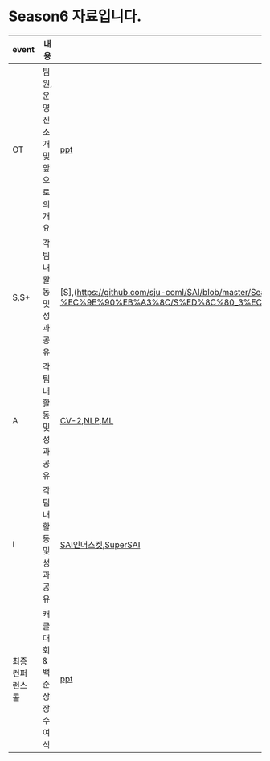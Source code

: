 # Season6 자료입니다.

|event|내용|링크|
|------|---|---|
|OT|팀원, 운영진 소개 및 앞으로의 개요|[ppt](https://github.com/sju-coml/SAI/blob/master/Season6-%EC%A0%84%EC%B2%B4%EB%AA%A8%EC%9E%84-%EC%9E%90%EB%A3%8C/Season%206-2%20OT%20PPT.pdf)|
|S,S+|각 팀내 활동 및 성과공유|[S],(https://github.com/sju-coml/SAI/blob/master/Season6-%EC%A0%84%EC%B2%B4%EB%AA%A8%EC%9E%84-%EC%9E%90%EB%A3%8C/S%ED%8C%80_3%EC%A1%B0_%EB%89%B4%EB%9F%B0%EC%8A%A4_%EC%B5%9C%EC%A2%85.pdf)[S+_2](https://github.com/sju-coml/SAI/blob/master/Season6-%EC%A0%84%EC%B2%B4%EB%AA%A8%EC%9E%84-%EC%9E%90%EB%A3%8C/S%2B_2%EC%A1%B0_S%2BAI.pdf),[S+_3](https://github.com/sju-coml/SAI/blob/master/Season6-%EC%A0%84%EC%B2%B4%EB%AA%A8%EC%9E%84-%EC%9E%90%EB%A3%8C/S%2B_3%EC%A1%B0_2%EC%99%804SAI%20(1).pdf),[S+_6](https://github.com/sju-coml/SAI/blob/master/Season6-%EC%A0%84%EC%B2%B4%EB%AA%A8%EC%9E%84-%EC%9E%90%EB%A3%8C/S%2B%ED%8C%80_6%EC%A1%B0_%EC%9C%A1%EC%BA%94%EB%91%90%EC%9E%87(12%EC%BB%A8%EC%BD%9C).pdf)|
|A|각 팀내 활동 및 성과공유|[CV-2](https://github.com/sju-coml/SAI/blob/master/Season6-%EC%A0%84%EC%B2%B4%EB%AA%A8%EC%9E%84-%EC%9E%90%EB%A3%8C/A%ED%8C%80_CV%202%EC%A1%B0.pdf),[NLP](https://github.com/sju-coml/SAI/blob/master/Season6-%EC%A0%84%EC%B2%B4%EB%AA%A8%EC%9E%84-%EC%9E%90%EB%A3%8C/NLP%ED%8C%80.pdf),[ML](https://github.com/sju-coml/SAI/blob/master/Season6-%EC%A0%84%EC%B2%B4%EB%AA%A8%EC%9E%84-%EC%9E%90%EB%A3%8C/ML_1%EC%A1%B0_70.0.pdf)|
|I|각 팀내 활동 및 성과공유|[SAI인머스켓](https://github.com/sju-coml/SAI/blob/master/Season6-%EC%A0%84%EC%B2%B4%EB%AA%A8%EC%9E%84-%EC%9E%90%EB%A3%8C/1%EC%A1%B0_%EB%B0%9C%ED%91%9C%EC%9E%90%EB%A3%8C.pdf),[SuperSAI](https://github.com/sju-coml/SAI/blob/master/Season6-%EC%A0%84%EC%B2%B4%EB%AA%A8%EC%9E%84-%EC%9E%90%EB%A3%8C/concall_supersai%20(2)%20(1).pdf)|
|최종컨퍼런스콜|캐글 대회 & 백준 상장수여식|[ppt](https://github.com/sju-coml/SAI/blob/master/Season4-%EC%A0%84%EC%B2%B4%EB%AA%A8%EC%9E%84-%EC%9E%90%EB%A3%8C/%EC%A0%84%EC%95%BC%EC%A0%9C%20%ED%94%BC%ED%94%BC%ED%8B%B0.pdf)|

